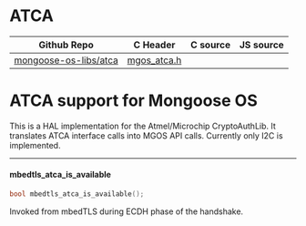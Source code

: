 # ATCA
| Github Repo | C Header | C source  | JS source |
| ----------- | -------- | --------  | ----------------- |
| [mongoose-os-libs/atca](https://github.com/mongoose-os-libs/atca) | [mgos_atca.h](https://github.com/mongoose-os-libs/atca/tree/master/include/mgos_atca.h) | &nbsp;  | &nbsp;         |

# ATCA support for Mongoose OS

This is a HAL implementation for the Atmel/Microchip CryptoAuthLib. It
translates ATCA interface calls into MGOS API calls. Currently only I2C is
implemented.


 ----- 
#### mbedtls_atca_is_available

```c
bool mbedtls_atca_is_available();
```
 Invoked from mbedTLS during ECDH phase of the handshake. 
